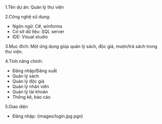 1.Tên dự án: Quản lý thư viện

2.Công nghệ sử dụng:
  - Ngôn ngữ: C#, winforms
  - Cơ sở dữ liệu: SQL server
  - IDE: Visual studio
    
3.Mục đích: Một ứng dụng giúp quản lý sách, độc giả, mượn/trả sách trong thư viện. 

4.Tính năng chính:
- Đăng nhập/Đăng xuất
- Quản lý sách
- Quản lý độc giả
- Quản lý nhân viên
- Quản lý tài khoản
- Thống kê, báo cáo
  
5.Giao diện
  - Đăng nhập:
    (images/login.jpg.pgn)
    
